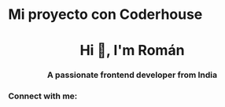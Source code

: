 
 # Mi proyecto con Coderhouse
 <h1 align="center">Hi 👋, I'm Román</h1>
<h3 align="center">A passionate frontend developer from India</h3>

<h3 align="left">Connect with me:</h3>
<p align="left">
</p>

